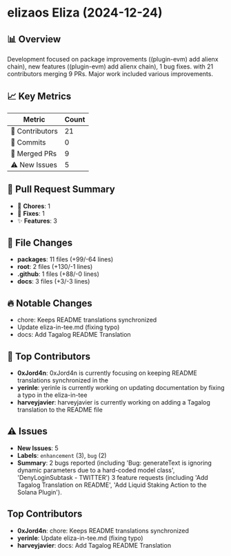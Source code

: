 # elizaos Eliza (2024-12-24)
    
## 📊 Overview
Development focused on package improvements ((plugin-evm) add alienx chain), new features ((plugin-evm) add alienx chain), 1 bug fixes. with 21 contributors merging 9 PRs. Major work included various improvements.

## 📈 Key Metrics
| Metric | Count |
|---------|--------|
| 👥 Contributors | 21 |
| 📝 Commits | 0 |
| 🔄 Merged PRs | 9 |
| ⚠️ New Issues | 5 |

## 🔄 Pull Request Summary
- 🧹 **Chores**: 1
- 🐛 **Fixes**: 1
- ✨ **Features**: 3

## 📁 File Changes
- **packages**: 11 files (+99/-64 lines)
- **root**: 2 files (+130/-1 lines)
- **.github**: 1 files (+88/-0 lines)
- **docs**: 3 files (+3/-3 lines)

## 🔥 Notable Changes
- chore: Keeps README translations synchronized
- Update eliza-in-tee.md (fixing typo)
- docs: Add Tagalog README Translation

## 👥 Top Contributors
- **0xJord4n**: 0xJord4n is currently focusing on keeping README translations synchronized in the 
- **yerinle**: yerinle is currently working on updating documentation by fixing a typo in the eliza-in-tee
- **harveyjavier**: harveyjavier is currently working on adding a Tagalog translation to the README file

## ⚠️ Issues
- **New Issues**: 5
- **Labels**: `enhancement` (3), `bug` (2)
- **Summary**: 2 bugs reported (including 'Bug: generateText is ignoring dynamic parameters due to a hard-coded model class', 'DenyLoginSubtask - TWITTER') 3 feature requests (including 'Add Tagalog Translation on README', 'Add Liquid Staking Action to the Solana Plugin').

## Top Contributors
- **0xJord4n**: chore: Keeps README translations synchronized
- **yerinle**: Update eliza-in-tee.md (fixing typo)
- **harveyjavier**: docs: Add Tagalog README Translation